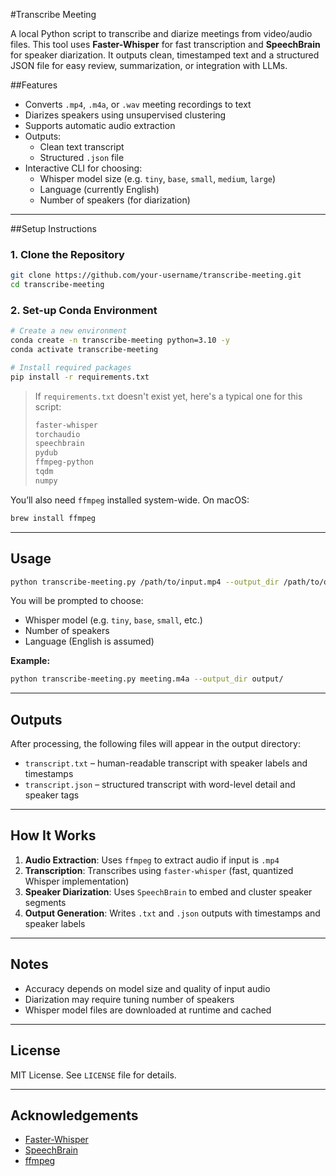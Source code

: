 #Transcribe Meeting

A local Python script to transcribe and diarize meetings from video/audio files. This tool uses **Faster-Whisper** for fast transcription and **SpeechBrain** for speaker diarization. It outputs clean, timestamped text and a structured JSON file for easy review, summarization, or integration with LLMs.

##Features

- Converts `.mp4`, `.m4a`, or `.wav` meeting recordings to text
- Diarizes speakers using unsupervised clustering
- Supports automatic audio extraction
- Outputs:
  - Clean text transcript
  - Structured `.json` file
- Interactive CLI for choosing:
  - Whisper model size (e.g. `tiny`, `base`, `small`, `medium`, `large`)
  - Language (currently English)
  - Number of speakers (for diarization)

---

##Setup Instructions

### 1. Clone the Repository

```bash
git clone https://github.com/your-username/transcribe-meeting.git
cd transcribe-meeting
```

### 2. Set-up Conda Environment

```bash
# Create a new environment
conda create -n transcribe-meeting python=3.10 -y
conda activate transcribe-meeting

# Install required packages
pip install -r requirements.txt
```

> If `requirements.txt` doesn't exist yet, here's a typical one for this script:
> ```txt
> faster-whisper
> torchaudio
> speechbrain
> pydub
> ffmpeg-python
> tqdm
> numpy
> ```

You’ll also need `ffmpeg` installed system-wide. On macOS:

```bash
brew install ffmpeg
```

---

## Usage

```bash
python transcribe-meeting.py /path/to/input.mp4 --output_dir /path/to/output
```

You will be prompted to choose:
- Whisper model (e.g. `tiny`, `base`, `small`, etc.)
- Number of speakers
- Language (English is assumed)

**Example:**
```bash
python transcribe-meeting.py meeting.m4a --output_dir output/
```

---

## Outputs

After processing, the following files will appear in the output directory:

- `transcript.txt` – human-readable transcript with speaker labels and timestamps
- `transcript.json` – structured transcript with word-level detail and speaker tags

---

## How It Works

1. **Audio Extraction**: Uses `ffmpeg` to extract audio if input is `.mp4`
2. **Transcription**: Transcribes using `faster-whisper` (fast, quantized Whisper implementation)
3. **Speaker Diarization**: Uses `SpeechBrain` to embed and cluster speaker segments
4. **Output Generation**: Writes `.txt` and `.json` outputs with timestamps and speaker labels

---

## Notes

- Accuracy depends on model size and quality of input audio
- Diarization may require tuning number of speakers
- Whisper model files are downloaded at runtime and cached

---

## License

MIT License. See `LICENSE` file for details.

---

## Acknowledgements

- [Faster-Whisper](https://github.com/guillaumekln/faster-whisper)
- [SpeechBrain](https://speechbrain.readthedocs.io/)
- [ffmpeg](https://ffmpeg.org/)
